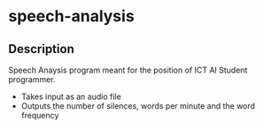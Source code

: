 # speech-analysis

## Description
Speech Anaysis program meant for the position of ICT AI Student programmer.
* Takes input as an audio file
* Outputs the number of silences, words per minute and the word frequency
